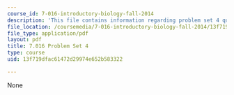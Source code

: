 ```yaml
---
course_id: 7-016-introductory-biology-fall-2014
description: 'This file contains information regarding problem set 4 questions. '
file_location: /coursemedia/7-016-introductory-biology-fall-2014/13f719dfac61472d29974e652b583322_MIT7_016F14_Pset4Q.pdf
file_type: application/pdf
layout: pdf
title: 7.016 Problem Set 4
type: course
uid: 13f719dfac61472d29974e652b583322

---
```

None
